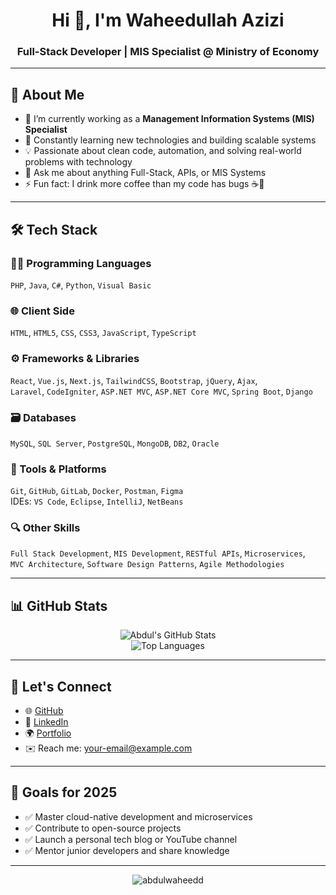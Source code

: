 <h1 align="center">Hi 👋, I'm Waheedullah Azizi</h1>
<h3 align="center">Full-Stack Developer | MIS Specialist @ Ministry of Economy</h3>

---

## 💫 About Me
- 🔭 I’m currently working as a **Management Information Systems (MIS) Specialist**
- 🌱 Constantly learning new technologies and building scalable systems
- 💡 Passionate about clean code, automation, and solving real-world problems with technology
- 💬 Ask me about anything Full-Stack, APIs, or MIS Systems
- ⚡ Fun fact: I drink more coffee than my code has bugs ☕🐛

---

## 🛠️ Tech Stack

### 👨‍💻 Programming Languages
`PHP`, `Java`, `C#`, `Python`, `Visual Basic`

### 🌐 Client Side
`HTML`, `HTML5`, `CSS`, `CSS3`, `JavaScript`, `TypeScript`

### ⚙️ Frameworks & Libraries
`React`, `Vue.js`, `Next.js`, `TailwindCSS`, `Bootstrap`, `jQuery`, `Ajax`,  
`Laravel`, `CodeIgniter`, `ASP.NET MVC`, `ASP.NET Core MVC`, `Spring Boot`, `Django`

### 🗃️ Databases
`MySQL`, `SQL Server`, `PostgreSQL`, `MongoDB`, `DB2`, `Oracle`

### 🔧 Tools & Platforms
`Git`, `GitHub`, `GitLab`, `Docker`, `Postman`, `Figma`  
IDEs: `VS Code`, `Eclipse`, `IntelliJ`, `NetBeans`

### 🔍 Other Skills
`Full Stack Development`, `MIS Development`, `RESTful APIs`, `Microservices`,  
`MVC Architecture`, `Software Design Patterns`, `Agile Methodologies`

---

## 📊 GitHub Stats

<p align="center">
  <img src="https://github-readme-stats.vercel.app/api?username=abdulwaheedd&show_icons=true&theme=radical" alt="Abdul's GitHub Stats" />
  <br/>
  <img src="https://github-readme-stats.vercel.app/api/top-langs/?username=abdulwaheedd&layout=compact&theme=radical" alt="Top Languages" />
</p>

---

## 🔗 Let's Connect

- 🌐 [GitHub](https://github.com/abdulwaheedd)
- 💼 [LinkedIn](https://www.linkedin.com/in/YOUR-USERNAME/) <!-- Replace with your actual LinkedIn -->
- 🌍 [Portfolio](https://your-portfolio.com) <!-- Replace with your portfolio link -->
- ✉️ Reach me: [your-email@example.com](mailto:your-email@example.com)

---

## 🎯 Goals for 2025

- ✅ Master cloud-native development and microservices
- ✅ Contribute to open-source projects
- ✅ Launch a personal tech blog or YouTube channel
- ✅ Mentor junior developers and share knowledge

---

<p align="center">
  <img src="https://komarev.com/ghpvc/?username=abdulwaheedd&label=Profile%20views&color=0e75b6&style=flat" alt="abdulwaheedd" />
</p>
